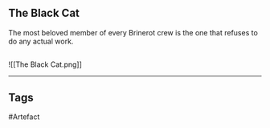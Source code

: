 ## The Black Cat
The most beloved member of every Brinerot crew
is the one that refuses to do any actual work.
## 
![[The Black Cat.png]]

---
## Tags
#Artefact
